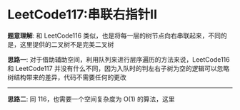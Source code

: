 # LeetCode117:串联右指针Ⅱ

**题意理解**: 和 LeetCode116 类似，也是将每一层的树节点向右串联起来，不同的是，这里提供的二叉树不是完美二叉树

**思路一**: 对于借助辅助空间，利用队列来进行层序遍历的方法来说，LeetCode116 和 LeetCode117 并没有什么不同，因为入队时的判左右子树为空的逻辑可以忽略树结构带来的差异，代码不需要任何的更改

---

**思路二**: 同 116，也需要一个空间复杂度为 O(1) 的算法，这里
